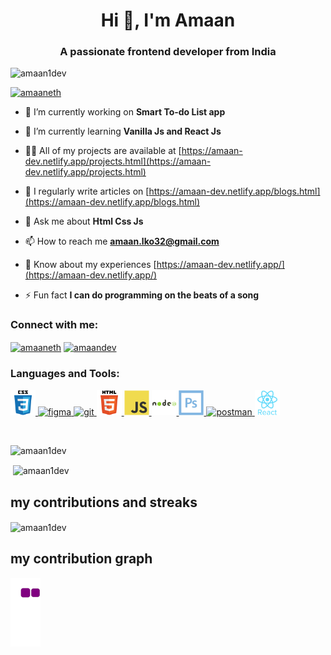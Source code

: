 <h1 align="center">Hi 👋, I'm Amaan</h1>
<h3 align="center">A passionate frontend developer from India</h3>


<p align="left"> <img src="https://komarev.com/ghpvc/?username=amaan1dev&label=Profile%20views&color=0e75b6&style=flat" alt="amaan1dev" /> </p>

<p align="left"> <a href="https://twitter.com/amaaneth" target="blank"><img src="https://img.shields.io/twitter/follow/amaaneth?logo=twitter&style=for-the-badge" alt="amaaneth" /></a> </p>

- 🔭 I’m currently working on **Smart To-do List app**

- 🌱 I’m currently learning **Vanilla Js and React Js**

- 👨‍💻 All of my projects are available at [https://amaan-dev.netlify.app/projects.html](https://amaan-dev.netlify.app/projects.html)

- 📝 I regularly write articles on [https://amaan-dev.netlify.app/blogs.html](https://amaan-dev.netlify.app/blogs.html)

- 💬 Ask me about **Html Css Js**

- 📫 How to reach me **amaan.lko32@gmail.com**

- 📄 Know about my experiences [https://amaan-dev.netlify.app/](https://amaan-dev.netlify.app/)

- ⚡ Fun fact **I can do programming on the beats of a song**

<h3 align="left">Connect with me:</h3>
<p align="left">
<a href="https://twitter.com/amaaneth" target="blank"><img align="center" src="https://raw.githubusercontent.com/rahuldkjain/github-profile-readme-generator/master/src/images/icons/Social/twitter.svg" alt="amaaneth" height="30" width="40" /></a>
<a href="https://linkedin.com/in/amaandev" target="blank"><img align="center" src="https://raw.githubusercontent.com/rahuldkjain/github-profile-readme-generator/master/src/images/icons/Social/linked-in-alt.svg" alt="amaandev" height="30" width="40" /></a>
</p>

<h3 align="left">Languages and Tools:</h3>
<p align="left"> <a href="https://www.w3schools.com/css/" target="_blank" rel="noreferrer"> <img src="https://raw.githubusercontent.com/devicons/devicon/master/icons/css3/css3-original-wordmark.svg" alt="css3" width="40" height="40"/> </a> <a href="https://www.figma.com/" target="_blank" rel="noreferrer"> <img src="https://www.vectorlogo.zone/logos/figma/figma-icon.svg" alt="figma" width="40" height="40"/> </a> <a href="https://git-scm.com/" target="_blank" rel="noreferrer"> <img src="https://www.vectorlogo.zone/logos/git-scm/git-scm-icon.svg" alt="git" width="40" height="40"/> </a> <a href="https://www.w3.org/html/" target="_blank" rel="noreferrer"> <img src="https://raw.githubusercontent.com/devicons/devicon/master/icons/html5/html5-original-wordmark.svg" alt="html5" width="40" height="40"/> </a> <a href="https://developer.mozilla.org/en-US/docs/Web/JavaScript" target="_blank" rel="noreferrer"> <img src="https://raw.githubusercontent.com/devicons/devicon/master/icons/javascript/javascript-original.svg" alt="javascript" width="40" height="40"/> </a> <a href="https://nodejs.org" target="_blank" rel="noreferrer"> <img src="https://raw.githubusercontent.com/devicons/devicon/master/icons/nodejs/nodejs-original-wordmark.svg" alt="nodejs" width="40" height="40"/> </a> <a href="https://www.photoshop.com/en" target="_blank" rel="noreferrer"> <img src="https://raw.githubusercontent.com/devicons/devicon/master/icons/photoshop/photoshop-line.svg" alt="photoshop" width="40" height="40"/> </a> <a href="https://postman.com" target="_blank" rel="noreferrer"> <img src="https://www.vectorlogo.zone/logos/getpostman/getpostman-icon.svg" alt="postman" width="40" height="40"/> </a> <a href="https://reactjs.org/" target="_blank" rel="noreferrer"> <img src="https://raw.githubusercontent.com/devicons/devicon/master/icons/react/react-original-wordmark.svg" alt="react" width="40" height="40"/> </a> </p>

<br>

<p><img align="left" src="https://github-readme-stats.vercel.app/api/top-langs?username=amaan1dev&show_icons=true&locale=en&layout=compact" alt="amaan1dev" /></p>
<br>

<p>&nbsp;<img align="center" src="https://github-readme-stats.vercel.app/api?username=amaan1dev&show_icons=true&locale=en" alt="amaan1dev" /></p>

## my contributions and streaks

<p><img align="center" src="https://github-readme-streak-stats.herokuapp.com/?user=amaan1dev&" alt="amaan1dev" /></p>


## my contribution graph
![snake gif](https://github.com/amaan1dev/amaan1dev/blob/output/github-contribution-grid-snake.gif)
